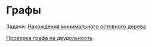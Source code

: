 # Графы

Задачи: 
[Нахождения минимального остовного дерева](https://github.com/SoinRoma/MSU_2Course/tree/master/grafs/finding_the_minimum_spanning_tree)

[Проверка графа на двудольность](https://github.com/SoinRoma/MSU_2Course/tree/master/grafs/graph_bipartite)
